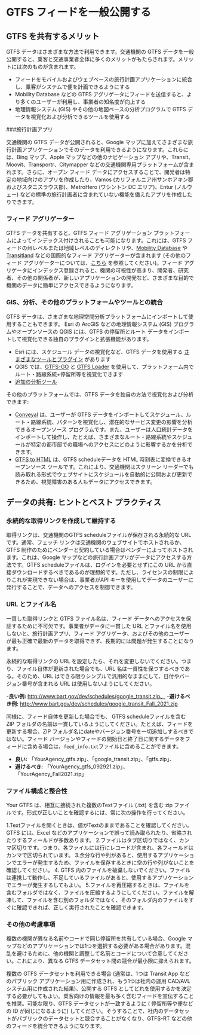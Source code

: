 # GTFS フィードを一般公開する

## GTFS を共有するメリット

GTFS データはさまざまな方法で利用できます。交通機関の GTFS データを一般公開すると、乗客と交通事業者全体に多くのメリットがもたらされます。メリットには次のものが含まれます。

- フィードをモバイルおよびウェブベースの旅行計画アプリケーションに統合し、乗客がシステムで便を計画できるようにする
- Mobility Database などの GTFS アグリゲータにフィードを送信すると、より多くのユーザーが利用し、事業者の知名度が向上する
- 地理情報システム (GIS) やその他の地図ベースの分析プログラムで GTFS データを視覚化および分析できるツールを使用する

###旅行計画アプリ

交通機関の GTFS データが公開されると、Google マップに加えてさまざまな旅行計画アプリケーションでそのデータを利用できるようになります。これらには、Bing マップ、Apple マップなどの他のナビゲーション アプリや、Transit、Moovit、Transportr、Citymapper などの交通機関専用プラットフォームが含まれます。さらに、オープン フィード データにアクセスすることで、開発者は特定の地域向けのアプリを作成したり、Vamos (カリフォルニア州サンホアキン郡およびスタニスラウス郡)、MetroHero (ワシントン DC エリア)、Entur (ノルウェー) などの標準の旅行計画者に含まれていない機能を備えたアプリを作成したりできます。

### フィード アグリゲーター

GTFS データを共有すると、GTFS フィード アグリゲーション プラットフォームによってインデックス付けされることも可能になります。これには、GTFS フィードの州レベルまたは地域レベルのディレクトリや、[Mobility Database](https://database.mobilitydata.org/) や [Transitland](https://www.transit.land/) などの国際的なフィード アグリゲーターが含まれます (その他のフィード アグリゲーターについては、[こちら](../../resources/data) を参照してください)。フィード アグリゲータにインデックス登録されると、機関の可視性が高まり、開発者、研究者、その他の関係者が、新しいアプリケーションの開発など、さまざまな目的で機関のデータに簡単にアクセスできるようになります。

### GIS、分析、その他のプラットフォームやツールとの統合

GTFS データは、さまざまな地理空間分析プラットフォームにインポートして使用することもできます。 Esri の ArcGIS などの地理情報システム (GIS) プログラムやオープンソースの QGIS には、GTFS の停留所とルート データをインポートして視覚化できる独自のプラグインと拡張機能があります。

- Esri には、スケジュール データの視覚化など、GTFS データを使用する [さまざまなツールとプラグイン](https://github.com/Esri/public-transit-tools) があります
- QGIS では、[GTFS-GO](https://plugins.qgis.org/plugins/GTFS-GO-master/) と [GTFS Loader](https://plugins.qgis.org/plugins/GTFS_Loader/) を使用して、プラットフォーム内でルート・路線系統+停留所等を視覚化できます 
- [追加の分析ツール](../../resources/agency-tools)

その他のプラットフォームでは、GTFS データを独自の方法で視覚化および分析できます:

- [Conveyal](https://conveyal.com/) は、ユーザーが GTFS データをインポートしてスケジュール、ルート・路線系統、パターンを視覚化し、潜在的なサービス変更の影響を分析できるオープンソース プログラムです。また、ユーザーは人口統計データをインポートして操作し、たとえば、さまざまなルート・路線系統やスケジュールが特定の都市部での職場へのアクセスにどのように影響するかを分析できます。
- [GTFS to HTML](https://gtfstohtml.com/) は、GTFS scheduleデータを HTML 時刻表に変換できるオープンソース ツールです。これにより、交通機関はスクリーン リーダーでも読み取れる形式でウェブサイトにスケジュールを自動的に公開および更新できるため、視覚障害のある人もデータにアクセスできます。

## データの共有: ヒントとベスト プラクティス

### 永続的な取得リンクを作成して維持する 

取得リンクは、交通機関のGTFS scheduleファイルが保存される永続的な URL です。通常、フェッチ リンクは交通機関のウェブサイトでホストされるか、GTFS 制作のためにベンダーと契約している場合はベンダーによってホストされます。これは、Google マップなどの旅行計画アプリがデータにアクセスする方法です。GTFS scheduleファイルは、ログインを必要とせずにこの URL から直接ダウンロードするべきであるのが理想的です。ただし、ライセンスの制限によりこれが実現できない場合は、事業者がAPI キーを使用してデータのユーザーに発行することで、データへのアクセスを制御できます。

### URL とファイル名

一貫した取得リンクと GTFS ファイル名は、フィード データへのアクセスを保証するために不可欠です。事業者がデータに一貫した URL とファイル名を使用しないと、旅行計画アプリ、フィード アグリゲータ、およびその他のユーザーが最も正確で最新のデータを取得できず、長期的には問題が発生することになります。

永続的な取得リンクの URL を設定したら、それを変更しないでください。つまり、ファイル自体が更新された場合でも、URL 名は一貫性を保つするべきである。そのため、URL はできる限りシンプルで汎用的なままにして、日付やバージョン番号が含まれる URL は使用しないようにしてください。

-**良い例:** http://www.bart.gov/dev/schedules/google_transit.zip、
-**避けるべき例:** http://www.bart.gov/dev/schedules/google_transit_Fall_2021.zip

同様に、フィード自体を更新した場合でも、 GTFS scheduleファイルを含む ZIP フォルダの名前は一貫しているようにしてください。たとえば、フィードを更新する場合、ZIP フォルダ名にdateやバージョン番号を一切追加しするべきではない。フィード バージョンやフィードの開始日と終了日に関するデータをフィードに含める場合は、`feed_info.txt`ファイルに含めることができます。

- **良い:** 「YourAgency_gtfs.zip」、「google_transit.zip」、「gtfs.zip」、
- **避けるべき:** 「YourAgency_gtfs_092921.zip」、「YourAgency_Fall2021.zip」


### ファイル構成と整合性

Your GTFS は、相互に接続された複数のTextファイル (.txt) を含む zip ファイルです。形式が正しいことを確認するには、常に次の操作を行ってください。

 1.Textファイルを開くときは、値がTextのままであることを確認してください。GTFS には、Excel などのアプリケーションで誤って読み取られたり、省略されたりするフィールドが多数あります。
 2.ファイルはタブ区切りではなく、カンマ区切りです。つまり、各ファイルには行にレコードが含まれ、各フィールドはカンマで区切られています。
 3.余分な行や列があると、使用するアプリケーションでエラーが発生するため、ファイルを保存するときに空の行や列がないことを確認してください。
 4. GTFS 内のファイルを破棄しないでください。ファイルは連携して動作し、不足しているファイルがあると、使用するアプリケーションでエラーが発生するしてもよい。
 5.ファイルを再圧縮するときは、ファイルを含むフォルダではなく、ファイルを圧縮するようにしてください。ファイルを解凍して、ファイルを含む別のフォルダではなく、そのフォルダ内のファイルをすぐに確認できれば、正しく実行されたことを確認できます。


### その他の考慮事項

複数の機関が異なる名前やコードで同じ停留所を共有している場合、Google マップなどのアプリケーションでは1つを選択する必要がある場合があります。混乱を避けるために、他の機関と調整して名前とコードについて合意してください。これにより、異なる GTFS データセット間の競合が最小限に抑えられます。

複数の GTFS データセットを利用できる場合 (通常は、1つは Transit App などのパブリック アプリケーション用に作成され、もう1つは社内の運用 CAD/AVL システム用に作成された結果)、公開する GTFS としてどれを使用するかを決定する必要がしてもよい。乗客向けの情報を最も多く含むフィードを宣伝することを推奨。可能な限り、GTFS データセットが一致するように ( 停留所等や便などの ID が同じになるように) してください。そうすることで、社内のデータセットがパブリックのデータセットと競合することがなくなり、GTFS-RT などの他のフィードを統合できるようになります。
